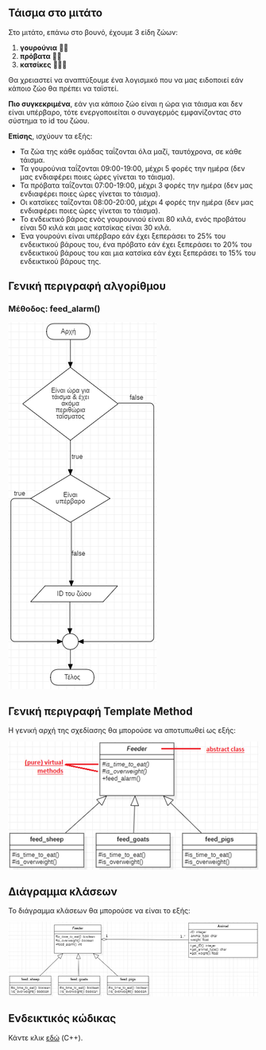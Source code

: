 ## Τάισμα στο μιτάτο

Στο μιτάτο, επάνω στο βουνό, έχουμε 3 είδη ζώων:
1. **γουρούνια** 🐖🐖
2. **πρόβατα** :sheep::sheep:
3. **κατσίκες** :goat::goat::goat:

Θα χρειαστεί να αναπτύξουμε ένα λογισμικό που να μας ειδοποιεί εάν κάποιο ζώο θα πρέπει να ταϊστεί.

**Πιο συγκεκριμένα**, εάν για κάποιο ζώο είναι η ώρα για τάισμα και δεν είναι υπέρβαρο, τότε ενεργοποιείται ο συναγερμός εμφανίζοντας στο σύστημα το id του ζώου.

**Επίσης**, ισχύουν τα εξής:
- Τα ζώα της κάθε ομάδας ταΐζονται όλα μαζί, ταυτόχρονα, σε κάθε τάισμα.
- Τα γουρούνια ταΐζονται 09:00-19:00, μέχρι 5 φορές την ημέρα (δεν μας ενδιαφέρει ποιες ώρες γίνεται το τάισμα).
- Τα πρόβατα ταΐζονται 07:00-19:00, μέχρι 3 φορές την ημέρα (δεν μας ενδιαφέρει ποιες ώρες γίνεται το τάισμα).
- Οι κατσίκες ταΐζονται 08:00-20:00, μέχρι 4 φορές την ημέρα (δεν μας ενδιαφέρει ποιες ώρες γίνεται το τάισμα).
- Το ενδεικτικό βάρος ενός γουρουνιού είναι 80 κιλά, ενός προβάτου είναι 50 κιλά και μιας κατσίκας είναι 30 κιλά.
- Ένα γουρούνι είναι υπέρβαρο εάν έχει ξεπεράσει το 25% του ενδεικτικού βάρους του, ένα πρόβατο εάν έχει ξεπεράσει το 20% του ενδεικτικού βάρους του και μια κατσίκα εάν έχει ξεπεράσει το 15% του ενδεικτικού βάρους της.

## Γενική περιγραφή αλγορίθμου
### Μέθοδος: feed_alarm()
![Διάγραμμα ροής (flowchart)](../img/mitatoFlowchart3.png)

## Γενική περιγραφή Template Method
Η γενική αρχή της σχεδίασης θα μπορούσε να αποτυπωθεί ως εξής:

![Διάγραμμα κλάσεων](../img/mitatoTemplateMethod_1.png)

## Διάγραμμα κλάσεων
Το διάγραμμα κλάσεων θα μπορούσε να είναι το εξής:

![Διάγραμμα κλάσεων (εκτεταμένο)](../img/mitatoTemplateMethod_extended.png)

## Ενδεικτικός κώδικας
Κάντε κλικ [εδώ](./source_code) (C++).
